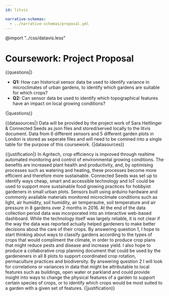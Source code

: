 ```yaml
---
id: litvis

narrative-schemas:
  - ../narrative-schemas/proposal.yml
---
```


@import "../css/datavis.less"

# Coursework: Project Proposal

{(questions|}

- **Q1:** How can historical sensor data be used to identify variance in microclimates of urban gardens, to identify which gardens are suitable for which crops?
- **Q2:** Can sensor data be used to identify which topographical features have an impact on local growing conditions?

{|questions)}

{(datasources|}
Data will be provided by the project work of Sara Heitlinger & Connected Seeds as json files and stored/served locally to the litvis document. Data from 6 different sensors and 5 different garden plots in London is stored as seperate files and will need to be comined into a single table for the purpose of this coursework.
{|datasources)}

{(justification|}
In Agritech, crop efficiency is improved through realtime automated monitoring and control of environmental growing conditions. The benefits are increased plant health and productivity, and, by optimising processes such as watering and heating, these processes become more efficient and therefore more sustainable. Connected Seeds was set up to identify ways cheap, smart and accessible technology and IoT could be used to support more sustainable food growing practices for hobbyist gardeners in small urban plots. Sensors built using arduino hardware and commonly available materials monitored microclimate conditions such as light, air humidity, soil humidity, air temperautre, soil temperature and air pressure in 8 gardens over 2 months in 2016. At the end of the data collection period data was incorporated into an interactive web-based dashboard. While the technology itself was largely reliable, it is not clear if the way the data was reported actually helped gardeners to make better decisions about the care of their crops.
By answering question 1, I hope to start thinking about ways to classify gardens according to the types of crops that would compliment the climate, in order to produce crop plans that might reduce pests and disease and increase yield. I also hope to produce a collaborative crop planning document that could be used by the gardeneners in all 8 plots to support coordinated crop rotation, permaculture practices and biodiversity.
By answering question 2 I will look for correlations or variances in data that might be attributable to local features such as buildings, open water or parkland and could provide insight into ways to change the physical features of a garden to support certain species of crops, or to identify which crops would be most suited to a garden with a given set of features.
{|justification)}
